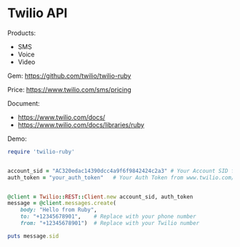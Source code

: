 # Twilio API

Products:
- SMS
- Voice
- Video

Gem: https://github.com/twilio/twilio-ruby

Price: https://www.twilio.com/sms/pricing

Document:
- https://www.twilio.com/docs/ 
- https://www.twilio.com/docs/libraries/ruby

Demo:

```ruby
require 'twilio-ruby'


account_sid = "AC320edac14390dcc4a9f6f9842424c2a3" # Your Account SID from www.twilio.com/console
auth_token = "your_auth_token"   # Your Auth Token from www.twilio.com/console


@client = Twilio::REST::Client.new account_sid, auth_token
message = @client.messages.create(
    body: "Hello from Ruby",
    to: "+12345678901",    # Replace with your phone number
    from: "+12345678901")  # Replace with your Twilio number

puts message.sid
```
